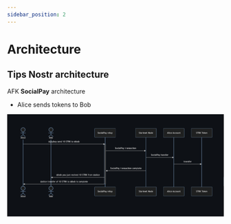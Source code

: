 ```yaml
---
sidebar_position: 2
---
```


# Architecture


## Tips Nostr architecture
AFK **SocialPay** architecture

- Alice sends tokens to Bob

![alt text](image.png)
